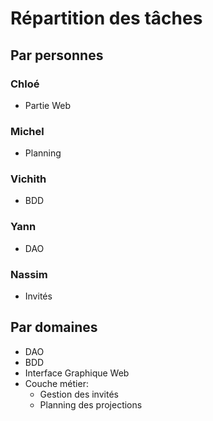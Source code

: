 # Répartition des tâches

## Par personnes

### Chloé
- Partie Web

### Michel
- Planning

### Vichith
- BDD

### Yann
- DAO

### Nassim
- Invités

## Par domaines

- DAO
- BDD
- Interface Graphique Web
- Couche métier:
    - Gestion des invités
    - Planning des projections

